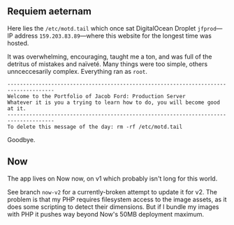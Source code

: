 ## Requiem aeternam

Here lies the `/etc/motd.tail` which once sat DigitalOcean Droplet `jfprod`—IP address `159.203.83.89`—where this website for the longest time was hosted.

It was overwhelming, encouraging, taught me a ton, and was full of the detritus of mistakes and naïveté. Many things were too simple, others unnceccesarily complex. Everything ran as `root`.

```
-------------------------------------------------------------------------------------
Welcome to the Portfolio of Jacob Ford: Production Server
Whatever it is you a trying to learn how to do, you will become good at it.
-------------------------------------------------------------------------------------
To delete this message of the day: rm -rf /etc/motd.tail
```

Goodbye.

## Now

The app lives on Now now, on v1 which probably isn't long for this world.

See branch `now-v2` for a currently-broken attempt to update it for v2. The problem is that my PHP requires filesystem access to the image assets, as it does some scripting to detect their dimensions. But if I bundle my images with PHP it pushes way beyond Now's 50MB deployment maximum.
